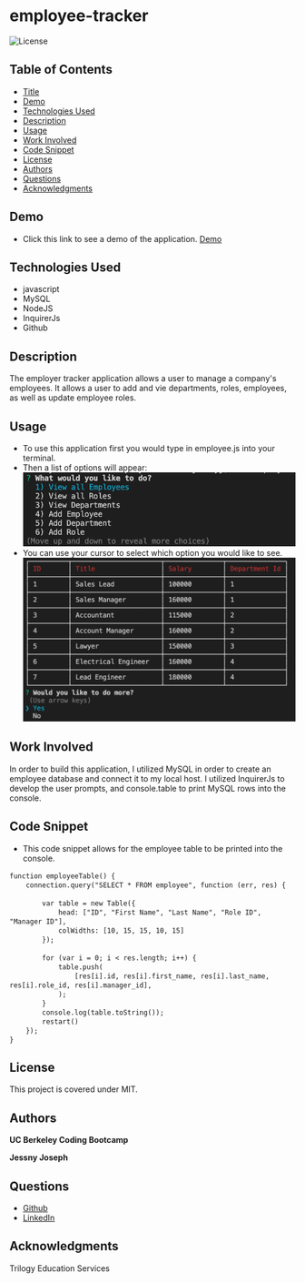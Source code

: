 # employee-tracker

![License](https://img.shields.io/badge/license-MIT-181717?style=for-the-badge) 

## Table of Contents
* [Title](#title)
* [Demo](#demo)
* [Technologies Used](#technologies-used)
* [Description](#description)
* [Usage](#usage)
* [Work Involved](#work-involved)
* [Code Snippet](#code-snippet)
* [License](#license)
* [Authors](#authors)
* [Questions](#questions)
* [Acknowledgments](#acknowledgments)

## Demo
* Click this link to see a demo of the application.
[Demo](https://drive.google.com/file/d/1hWp9hMdw0AY_eXNW05clstLZgZBAgMry/view)

## Technologies Used
* javascript
* MySQL
* NodeJS
* InquirerJs
* Github

## Description
The employer tracker application allows a user to manage a company's employees. It allows a user to add and vie departments, roles, employees, as well as update employee roles. 

## Usage
* To use this application first you would type in employee.js into your terminal.
* Then a list of options will appear:
![Application](./images/info.png)
* You can use your cursor to select which option you would like to see.
![Role-Table](./images/role.png)

## Work Involved
In order to build this application, I utilized MySQL in order to create an employee database and connect it to my local host. I utilized InquirerJs to develop the user prompts, and console.table to print MySQL rows into the console.

## Code Snippet
* This code snippet allows for the employee table to be printed into the console.
```
function employeeTable() {
    connection.query("SELECT * FROM employee", function (err, res) {

        var table = new Table({
            head: ["ID", "First Name", "Last Name", "Role ID", "Manager ID"],
            colWidths: [10, 15, 15, 10, 15]
        });

        for (var i = 0; i < res.length; i++) {
            table.push(
                [res[i].id, res[i].first_name, res[i].last_name, res[i].role_id, res[i].manager_id],
            );
        }
        console.log(table.toString());
        restart()
    });
}
```

## License
This project is covered under MIT.

## Authors
**UC Berkeley Coding Bootcamp**

**Jessny Joseph** 

## Questions 
* [Github](https://github.com/jessnyj)
* [LinkedIn](https://www.linkedin.com/in/jessny-joseph-361515201)

## Acknowledgments
Trilogy Education Services
